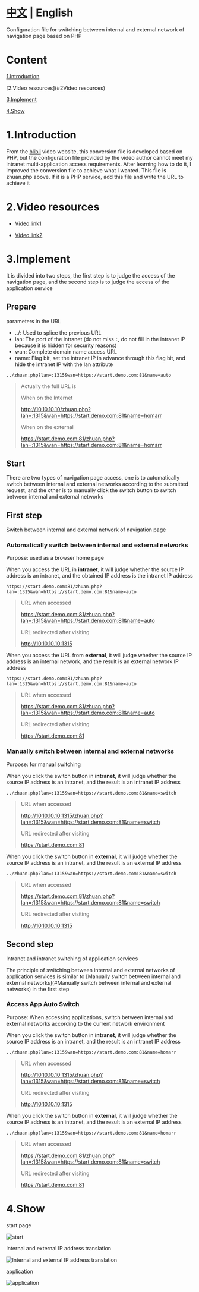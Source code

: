 # [中文](https://github.com/Siriling/Internal-and-external-IP-address-translation/blob/main/README.md) | English
Configuration file for switching between internal and external network of navigation page based on PHP

# Content

[1.Introduction](#1Introduction)

[2.Video resources](#2Video resources)

[3.Implement](#3Implement)

[4.Show](#4Show)

# 1.Introduction

From the [blibli](https://www.bilibili.com) video website, this conversion file is developed based on PHP, but the configuration file provided by the video author cannot meet my intranet multi-application access requirements. After learning how to do it, I improved the conversion file to achieve what I wanted. This file is zhuan.php above. If it is a PHP service, add this file and write the URL to achieve it
# 2.Video resources

- [Video link1](https://www.bilibili.com/video/BV1RF411u7r1)

- [Video link2](https://www.bilibili.com/video/BV1PY41177Wa)
# 3.Implement
It is divided into two steps, the first step is to judge the access of the navigation page, and the second step is to judge the access of the application service
## Prepare

parameters in the URL

- ../: Used to splice the previous URL
- lan: The port of the intranet (do not miss `:`, do not fill in the intranet IP because it is hidden for security reasons)
- wan: Complete domain name access URL
- name: Flag bit, set the intranet IP in advance through this flag bit, and hide the intranet IP with the lan attribute

```
../zhuan.php?lan=:1315&wan=https://start.demo.com:81&name=auto
```

> Actually the full URL is
>
> When on the Internet
>
> http://10.10.10.10/zhuan.php?lan=:1315&wan=https://start.demo.com:81&name=homarr
>
> When on the external
>
> https://start.demo.com:81/zhuan.php?lan=:1315&wan=https://start.demo.com:81&name=homarr

## Start

There are two types of navigation page access, one is to automatically switch between internal and external networks according to the submitted request, and the other is to manually click the switch button to switch between internal and external networks

## First step

Switch between internal and external network of navigation page

### Automatically switch between internal and external networks

Purpose: used as a browser home page

When you access the URL in **intranet**, it will judge whether the source IP address is an intranet, and the obtained IP address is the intranet IP address

```url
https://start.demo.com:81/zhuan.php?lan=:1315&wan=https://start.demo.com:81&name=auto
```

> URL when accessed
>
> https://start.demo.com:81/zhuan.php?lan=:1315&wan=https://start.demo.com:81&name=auto
>
> URL redirected after visiting
>
> http://10.10.10.10:1315

When you access the URL from **external**, it will judge whether the source IP address is an internal network, and the result is an external network IP address

```url
https://start.demo.com:81/zhuan.php?lan=:1315&wan=https://start.demo.com:81&name=auto
```

> URL when accessed
>
> https://start.demo.com:81/zhuan.php?lan=:1315&wan=https://start.demo.com:81&name=auto
>
> URL redirected after visiting
>
> https://start.demo.com:81

### Manually switch between internal and external networks

Purpose: for manual switching

When you click the switch button in **intranet**, it will judge whether the source IP address is an intranet, and the result is an intranet IP address

```url
../zhuan.php?lan=:1315&wan=https://start.demo.com:81&name=switch
```

> URL when accessed
>
> http://10.10.10.10:1315/zhuan.php?lan=:1315&wan=https://start.demo.com:81&name=switch
>
> URL redirected after visiting
>
> https://start.demo.com:81

When you click the switch button in **external**, it will judge whether the source IP address is an intranet, and the result is an external IP address

```url
../zhuan.php?lan=:1315&wan=https://start.demo.com:81&name=switch
```

> URL when accessed
>
> https://start.demo.com:81/zhuan.php?lan=:1315&wan=https://start.demo.com:81&name=switch
>
> URL redirected after visiting
>
> http://10.10.10.10:1315

## Second step

Intranet and intranet switching of application services

The principle of switching between internal and external networks of application services is similar to [Manually switch between internal and external networks](#Manually switch between internal and external networks) in the first step

### Access App Auto Switch

Purpose: When accessing applications, switch between internal and external networks according to the current network environment

When you click the switch button in **intranet**, it will judge whether the source IP address is an intranet, and the result is an intranet IP address

```url
../zhuan.php?lan=:1315&wan=https://start.demo.com:81&name=homarr
```

> URL when accessed
>
> http://10.10.10.10:1315/zhuan.php?lan=:1315&wan=https://start.demo.com:81&name=switch
>
> URL redirected after visiting
>
> http://10.10.10.10:1315

When you click the switch button in **external**, it will judge whether the source IP address is an intranet, and the result is an external IP address

```url
../zhuan.php?lan=:1315&wan=https://start.demo.com:81&name=homarr
```

> URL when accessed
>
> https://start.demo.com:81/zhuan.php?lan=:1315&wan=https://start.demo.com:81&name=switch
>
> URL redirected after visiting
>
> https://start.demo.com:81

# 4.Show

start page

![start](images/start.png)

Internal and external IP address translation

![Internal and external IP address translation](images/Internal-and-external-IP-address-translation.png)

application

![application](images/application.png)